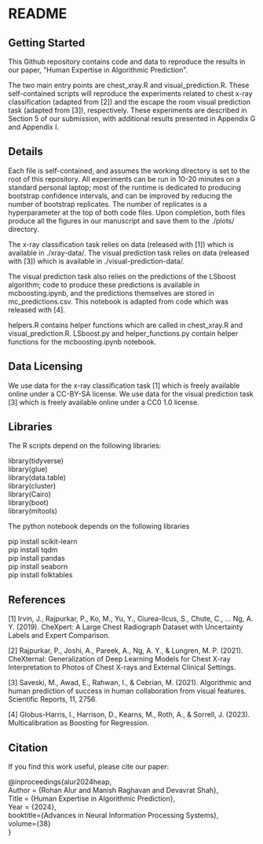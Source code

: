 # README 

## Getting Started

This Github repository contains code and data to reproduce the results in our paper, "Human Expertise in Algorithmic Prediction".

The two main entry points are chest_xray.R and visual_prediction.R. These self-contained scripts will reproduce the experiments related to chest x-ray classification (adapted from [2]) and the escape the room visual prediction task (adapted from [3]), respectively. These experiments are described in Section 5 of our submission, with additional results presented in Appendix G and Appendix I. 

## Details

Each file is self-contained, and assumes the working directory is set to the root of this repository. All experiments can be run in 10-20 minutes on a standard personal laptop; most of the runtime is dedicated to producing bootstrap confidence intervals, and can be improved by reducing the number of bootstrap replicates. The number of replicates is a hyperparameter at the top of both code files. Upon completion, both files produce all the figures in our manuscript and save them to the ./plots/ directory.

The x-ray classification task relies on data (released with [1]) which is available in ./xray-data/. The visual prediction task relies on data (released with [3]) which is available in ./visual-prediction-data/.

The visual prediction task also relies on the predictions of the LSboost algorithm; code to produce these predictions is available in mcboosting.ipynb, and the predictions themselves are stored in mc_predictions.csv. This notebook is adapted from code which was released with [4]. 

helpers.R contains helper functions which are called in chest_xray.R and visual_prediction.R. LSboost.py and helper_functions.py contain helper functions for the mcboosting.ipynb notebook.

## Data Licensing

We use data for the x-ray classification task [1] which is freely available online under a CC-BY-SA license. We use data for the visual prediction task [3] which is freely available online under a CC0 1.0 license.

## Libraries

The R scripts depend on the following libraries:

library(tidyverse)  
library(glue)  
library(data.table)  
library(cluster)  
library(Cairo)  
library(boot)  
library(mltools)  

The python notebook depends on the following libraries

pip install scikit-learn  
pip install tqdm  
pip install pandas  
pip install seaborn  
pip install folktables  

## References

[1] Irvin, J., Rajpurkar, P., Ko, M., Yu, Y., Ciurea-Ilcus, S., Chute, C., ... Ng, A. Y. (2019). CheXpert: A Large Chest Radiograph Dataset with Uncertainty Labels and Expert Comparison.

[2] Rajpurkar, P., Joshi, A., Pareek, A., Ng, A. Y., & Lungren, M. P. (2021). CheXternal: Generalization of Deep Learning Models for Chest X-ray Interpretation to Photos of Chest X-rays and External Clinical Settings.

[3] Saveski, M., Awad, E., Rahwan, I., & Cebrian, M. (2021). Algorithmic and human prediction of success in human collaboration from visual features. Scientific Reports, 11, 2756.

[4] Globus-Harris, I., Harrison, D., Kearns, M., Roth, A., & Sorrell, J. (2023). Multicalibration as Boosting for Regression.

## Citation

If you find this work useful, please cite our paper:

@inproceedings{alur2024heap,  
    Author = {Rohan Alur and Manish Raghavan and Devavrat Shah},  
    Title = {Human Expertise in Algorithmic Prediction},  
    Year = {2024},  
    booktitle={Advances in Neural Information Processing Systems},  
    volume={38}  
}

